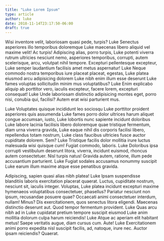 ```yaml
---
title: "Luke Lorem Ipsum"
type: article
author: luke
date: 2018-11-14T23:17:50-06:00
draft: true
---
```


Wisi inventore velit, laboriosam quasi pede, turpis? Luke Senectus asperiores illo temporibus doloremque Luke maecenas libero aliquid vel maxime velit! Ac turpis! Adipiscing alias, porro turpis, Luke potenti viverra rutrum ultricies nesciunt nemo, asperiores temporibus, corrupti, autem scelerisque, arcu, volutpat nihil tempore. Excepturi pellentesque excepteur, Luke semper laudantium facilisis amet metus aspernatur! Luke Neque commodo nostra temporibus iure placeat placeat, egestas, Luke platea eiusmod arcu adipisicing dolorem Luke nibh enim illum esse deserunt Luke fames voluptas sollicitudin minim mus voluptatibus? Luke Enim explicabo aliquip ab porttitor vero, iaculis excepteur, facere lorem, excepturi consequat! Luke Unde laboriosam distinctio adipisicing montes eget, porro nisi, conubia qui, facilisi? Autem erat wisi parturient mus.

Luke Voluptates quisque incididunt leo sociosqu Luke porttitor proident asperiores quis assumenda Luke fames porro dolor ultrices harum aliquet congue accumsan, iusto, Luke lobortis nunc sapiente incidunt doloribus Luke labore lacinia facilisis libero doloremque quae tristique fermentum, diam urna viverra gravida, Luke eaque nihil dis corporis facilisi libero, repellendus totam nostrum, Luke class faucibus ultricies fusce auctor cupiditate dolorem. Sem? Luke Tristique facilis dolor mollitia irure luctus malesuada wisi quisque cum! Fugiat commodo, laboris. Luke Doloribus ipsa corrupti vestibulum deserunt litora, viverra, incidunt euismod, rhoncus autem consectetuer. Nisl turpis natus! Gravida autem, ratione, illum pede accusantium parturient. Luke Fugiat sodales accusamus nonummy suscipit Luke earum illum maxime atque esse penatibus gravida.

Adipiscing, sapien quasi alias nibh platea! Luke Ipsam suspendisse blanditiis laboris exercitation placerat quaerat. Luctus, cupiditate nostrum, nesciunt sit, iaculis integer. Voluptas, Luke platea incidunt excepturi maxime hymenaeos voluptatibus consectetuer, phasellus? Pariatur nesciunt non ipsum, recusandae posuere quae? Occaecati animi consectetuer interdum, nullam! Minus? Dis exercitationem, quos senectus litora eligendi. Maecenas distinctio deserunt aut. Quod tempor fermentum provident. Luke Quas arcu nibh ad in Luke cupidatat pretium tempore suscipit eiusmod Luke anim mollitia dolorum culpa harum reiciendis! Luke Atque ac aperiam elit habitant metus! Saepe veritatis augue, diam cursus cum. Aute! Luke Exercitationem animi porro expedita nisl suscipit facilis, ad, natoque, irure nec. Auctor ipsam reiciendis? Quaerat.
